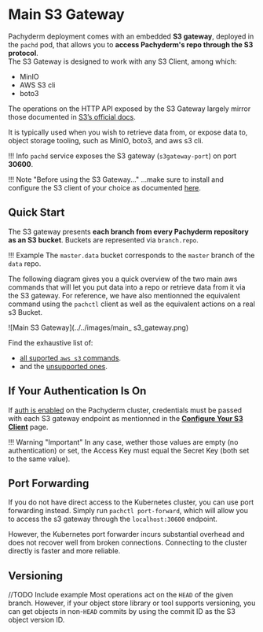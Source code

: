 # Main S3 Gateway 

Pachyderm deployment comes with an embedded **S3 gateway**, deployed in the `pachd` pod, that allows you to
**access Pachyderm's repo through the S3 protocol**.  
The S3 Gateway is designed to work with any S3 Client, among which: 

- MinIO
- AWS S3 cli
- boto3

The operations on the HTTP API exposed by the S3 Gateway largely mirror those documented in [S3’s official docs](https://docs.aws.amazon.com/cli/latest/reference/s3/).

It is typically used when you wish to retrieve data from, or expose data to, object storage tooling, such as MinIO, boto3, and aws s3 cli. 

!!! Info
    `pachd` service exposes the S3 gateway (`s3gateway-port`) on port **30600**.

!!! Note "Before using the S3 Gateway..."
    ...make sure to install and configure the S3 client of your choice as documented [here](configure-s3client.md).

## Quick Start
The S3 gateway presents **each branch from every Pachyderm repository as an S3 bucket**.
Buckets are represented via `branch.repo`. 

!!! Example
    The `master.data` bucket corresponds
    to the `master` branch of the `data` repo.

The following diagram gives you a quick overview of the two main aws commands
that will let you put data into a repo or retrieve data from it via the S3 gateway. 
For reference, we have also mentionned the equivalent command using the `pachctl` client
as well as the equivalent actions on a real s3 Bucket.

![Main S3 Gateway](../../images/main_ s3_gateway.png)

Find the exhaustive list of:

- [all suported `aws s3` commands](supported-operations.md).
- and the [unsupported ones](unsupported-operations.md).

## If Your Authentication Is On
If [auth is enabled](//TODO) on the Pachyderm cluster, credentials must be passed with
each S3 gateway endpoint as mentionned in the [**Configure Your S3 Client**](configure-s3client/#set-your-credentials) page.

!!! Warning "Important"
    In any case, wether those values are empty (no authentication) or set, the Access Key must equal the 
    Secret Key (both set to the same value). 

## Port Forwarding
If you do not have direct access to the Kubernetes cluster, you can use port
forwarding instead. Simply run `pachctl port-forward`, which will allow you
to access the s3 gateway through the `localhost:30600` endpoint.

However, the Kubernetes port forwarder incurs substantial overhead and
does not recover well from broken connections. Connecting to the
cluster directly is faster and more reliable.

## Versioning
//TODO Include example
Most operations act on the `HEAD` of the given branch. However, if your object
store library or tool supports versioning, you can get objects in non-`HEAD`
commits by using the commit ID as the S3 object version ID.